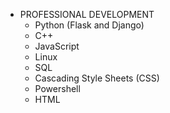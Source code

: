 * PROFESSIONAL DEVELOPMENT
  * Python (Flask and Django)
  * C++
  * JavaScript
  * Linux
  * SQL
  * Cascading Style Sheets (CSS)
  * Powershell
  * HTML
  
